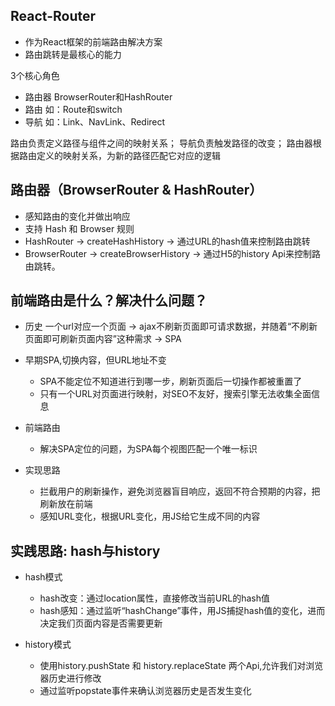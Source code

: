 
## React-Router
- 作为React框架的前端路由解决方案
- 路由跳转是最核心的能力

3个核心角色
- 路由器 BrowserRouter和HashRouter
- 路由  如：Route和switch
- 导航  如：Link、NavLink、Redirect

路由负责定义路径与组件之间的映射关系；
导航负责触发路径的改变；
路由器根据路由定义的映射关系，为新的路径匹配它对应的逻辑

## 路由器（BrowserRouter & HashRouter）
- 感知路由的变化并做出响应
- 支持 Hash 和 Browser 规则
- HashRouter -> createHashHistory -> 通过URL的hash值来控制路由跳转
- BrowserRouter -> createBrowserHistory -> 通过H5的history Api来控制路由跳转。



## 前端路由是什么？解决什么问题？
- 历史
一个url对应一个页面 -> ajax不刷新页面即可请求数据，并随着“不刷新页面即可刷新页面内容”这种需求 -> SPA

- 早期SPA,切换内容，但URL地址不变
  - SPA不能定位不知道进行到哪一步，刷新页面后一切操作都被重置了
  - 只有一个URL对页面进行映射，对SEO不友好，搜索引擎无法收集全面信息

- 前端路由
  - 解决SPA定位的问题，为SPA每个视图匹配一个唯一标识

- 实现思路
  - 拦截用户的刷新操作，避免浏览器盲目响应，返回不符合预期的内容，把刷新放在前端
  - 感知URL变化，根据URL变化，用JS给它生成不同的内容


## 实践思路: hash与history

- hash模式
  - hash改变：通过location属性，直接修改当前URL的hash值
  - hash感知：通过监听“hashChange”事件，用JS捕捉hash值的变化，进而决定我们页面内容是否需要更新

- history模式
  - 使用history.pushState 和 history.replaceState 两个Api,允许我们对浏览器历史进行修改
  - 通过监听popstate事件来确认浏览器历史是否发生变化


